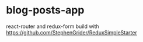 # blog-posts-app
react-router and redux-form
build with https://github.com/StephenGrider/ReduxSimpleStarter
